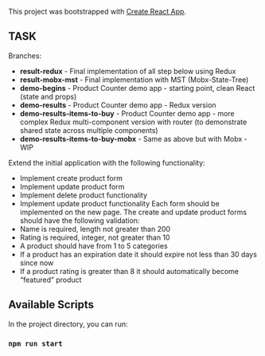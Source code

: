This project was bootstrapped with [Create React App](https://github.com/facebook/create-react-app).

## TASK

Branches:
- **result-redux** - Final implementation of all step below using Redux
- **result-mobx-mst** - Final implementation with MST (Mobx-State-Tree)
- **demo-begins** - Product Counter demo app - starting point, clean React (state and props)
- **demo-results** - Product Counter demo app - Redux version
- **demo-results-items-to-buy** - Product Counter demo app - more complex Redux multi-component version with router (to demonstrate shared state across multiple components)
- **demo-results-items-to-buy-mobx** - Same as above but with Mobx - WIP

Extend the initial application with the following functionality:
- Implement create product form
- Implement update product form
- Implement delete product functionality
- Implement update product functionality
Each form should be implemented on the new page.
The create and update product forms should have the following validation:
- Name is required, length not greater than 200
- Rating is required, integer, not greater than 10
- A product should have from 1 to 5 categories
- If a product has an expiration date it should expire not less than 30 days since now
- If a product rating is greater than 8 it should automatically become “featured” product

## Available Scripts

In the project directory, you can run:

### `npm run start`

